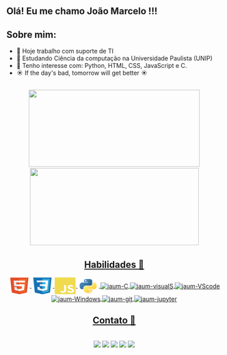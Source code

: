 ## Olá! Eu me chamo João Marcelo !!!

## Sobre mim:

- 🔭 Hoje trabalho com suporte de TI
- 🌱 Estudando Ciência da computação na Universidade Paulista (UNIP)
- 🎯 Tenho interesse com: Python, HTML, CSS, JavaScript e C.
- ☀️ If the day's bad, tomorrow will get better ☀️

<br>

<div align="center">
  <a href="https://github.com/Jaummm103">
  <img height="180em" width="400em" src="https://github-readme-stats.vercel.app/api?username=Jaummm103&show_icons=true&theme=merko&include_all_commits=true&count_private=true"/>
  <img height="180em" width="395em" src="https://github-readme-stats.vercel.app/api/top-langs/?username=Jaummm103&layout=compact&langs_count=7&theme=merko"/>
</div>
</div>
 
  
<h2 align="center">Habilidades 🧠</h2>
<div style="display: inline_block" align="center">
  <img align="center" alt="jaum-HTML" height="40" width="50" src="https://raw.githubusercontent.com/devicons/devicon/master/icons/html5/html5-original.svg">
  <img align="center" alt="jaum-CSS" height="40" width="50" src="https://raw.githubusercontent.com/devicons/devicon/master/icons/css3/css3-original.svg">
  <img align="center" alt="jaum-Js" height="40" width="50" src="https://raw.githubusercontent.com/devicons/devicon/master/icons/javascript/javascript-plain.svg">
  <img align="center" alt="jaum-Python" height="40" width="50" src="https://raw.githubusercontent.com/devicons/devicon/master/icons/python/python-original.svg">
  <img align="center" alt="jaum-C" height="40" width="50" img src="https://cdn.jsdelivr.net/gh/devicons/devicon/icons/c/c-original.svg">
  <img align="center" alt="jaum-visualS" height="40" width="50" img src="https://cdn.jsdelivr.net/gh/devicons/devicon/icons/visualstudio/visualstudio-plain.svg">
  <img align="center" alt="jaum-VScode" height="40" width="50" img src="https://cdn.jsdelivr.net/gh/devicons/devicon/icons/vscode/vscode-original.svg">
  <img align="center" alt="jaum-Windows" height="40" width="50" img src="https://cdn.jsdelivr.net/gh/devicons/devicon/icons/windows8/windows8-original.svg">
  <img align="center" alt="jaum-git" height="40" width="50" img src="https://cdn.jsdelivr.net/gh/devicons/devicon/icons/git/git-original.svg">
  <img align="center" alt="jaum-jupyter" height="40" width="50" img src="https://cdn.jsdelivr.net/gh/devicons/devicon/icons/jupyter/jupyter-original-wordmark.svg">
</div>
  
 ##
 
<h2 align="center">Contato 📝</h2>
<div align="center"><br>
  <a href="https://www.facebook.com/profile.php?id=100004940561874" target="_blank"><img src="https://img.shields.io/badge/Facebook-1877F2?style=for-the-badge&logo=facebook&logoColor=white" target="_blank"></a>
  <a href="https://www.instagram.com/_jaummm_/" target="_blank"><img src="https://img.shields.io/badge/-Instagram-%23E4405F?style=for-the-badge&logo=instagram&logoColor=white" target="_blank"></a>
  <a href="https://discord.gg/EfVygSA9" target="_blank"><img src="https://img.shields.io/badge/Discord-7289DA?style=for-the-badge&logo=discord&logoColor=white" target="_blank"></a> 
  <a href = "mailto:j.marcelogs103@gmail.com"><img src="https://img.shields.io/badge/Gmail-D14836?style=for-the-badge&logo=gmail&logoColor=white" target="_blank"></a>
  <a href="www.linkedin.com/in/jmarcelo103" target="_blank"><img src="https://img.shields.io/badge/-LinkedIn-%230077B5?style=for-the-badge&logo=linkedin&logoColor=white" target="_blank"></a>
</div> 
